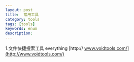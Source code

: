 ```yaml
---
layout: post
title:  常用工具  
category: tools
tags: [tools]    
keywords: enum
description: 
---
```




1.文件快捷搜索工具  everything [http://	www.voidtools.com/](http://www.voidtools.com/)
